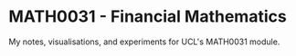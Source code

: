 # MATH0031 - Financial Mathematics

My notes, visualisations, and experiments for UCL's MATH0031 module.
